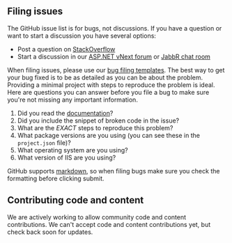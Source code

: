## Filing issues

The GitHub issue list is for bugs, not discussions. If you have a question or want to start a discussion you have several options:
- Post a question on [StackOverflow](http://stackoverflow.com/questions/tagged/asp.net-vnext)
- Start a discussion in our [ASP.NET vNext forum](http://forums.asp.net/1255.aspx/1?ASP+NET+vNext) or [JabbR chat room](https://jabbr.net/#/rooms/aspnetvnext)

When filing issues, please use our [bug filing templates](https://github.com/aspnet/Home/wiki/Functional-bug-template).
The best way to get your bug fixed is to be as detailed as you can be about the problem.
Providing a minimal project with steps to reproduce the problem is ideal.
Here are questions you can answer before you file a bug to make sure you're not missing any important information.

1. Did you read the [documentation](https://github.com/aspnet/home/wiki)?
2. Did you include the snippet of broken code in the issue?
3. What are the *EXACT* steps to reproduce this problem?
4. What package versions are you using (you can see these in the `project.json` file)?
5. What operating system are you using?
6. What version of IIS are you using?

GitHub supports [markdown](http://github.github.com/github-flavored-markdown/), so when filing bugs make sure you check the formatting before clicking submit.

## Contributing code and content

We are actively working to allow community code and content contributions. We can't accept code and content contributions yet, but check back soon for updates.
